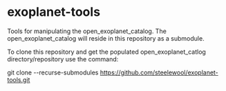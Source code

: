 # exoplanet-tools

Tools for manipulating the open_exoplanet_catalog. The open_exoplanet_catalog
will reside in this repository as a submodule.

To clone this repository and get the populated open_exoplanet_catlog
directory/repository use the command:

git clone --recurse-submodules https://github.com/steelewool/exoplanet-tools.git

